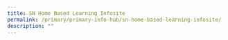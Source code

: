 ```yaml
---
title: SN Home Based Learning Infosite
permalink: /primary/primary-info-hub/sn-home-based-learning-infosite/
description: ""
---
```

